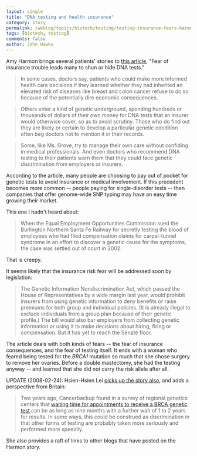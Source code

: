 ```yaml
---
layout: single 
title: "DNA testing and health insurance" 
category: story
permalink: /weblog/topics/biotech/testing/testing-insurance-fears-harmon-2008.html
tags: [biotech, testing] 
comments: false 
author: John Hawks 
---
```



<p>
Amy Harmon brings several patients' stories to <a href="http://www.nytimes.com/2008/02/24/health/24dna.html">this article</a>, "Fear of insurance trouble leads many to shun or hide DNA tests." 
</p>

<blockquote>In some cases, doctors say, patients who could make more informed health care decisions if they learned whether they had inherited an elevated risk of diseases like breast and colon cancer refuse to do so because of the potentially dire economic consequences.</blockquote>

<blockquote>Others enter a kind of genetic underground, spending hundreds or thousands of dollars of their own money for DNA tests that an insurer would otherwise cover, so as to avoid scrutiny. Those who do find out they are likely or certain to develop a particular genetic condition often beg doctors not to mention it in their records.</blockquote>

<blockquote>Some, like Ms. Grove, try to manage their own care without confiding in medical professionals. And even doctors who recommend DNA testing to their patients warn them that they could face genetic discrimination from employers or insurers. </blockquote>

<p>
According to the article, many people are choosing to pay out of pocket for genetic tests to avoid insurance or medical involvement. If this precedent becomes more common -- people paying for single-disorder tests -- then companies that offer genome-wide SNP typing may have an easy time growing their market. 
</p>

<p>
This one I hadn't heard about: 
</p>

<blockquote>When the Equal Employment Opportunities Commission sued the Burlington Northern Santa Fe Railway for secretly testing the blood of employees who had filed compensation claims for carpal-tunnel syndrome in an effort to discover a genetic cause for the symptoms, the case was settled out of court in 2002.</blockquote>

<p>
That is creepy. 
</p>

<p>
It seems likely that the insurance risk fear will be addressed soon by legislation: 
</p>

<blockquote>The Genetic Information Nondiscrimination Act, which passed the House of Representatives by a wide margin last year, would prohibit insurers from using genetic information to deny benefits or raise premiums for both group and individual policies. (It is already illegal to exclude individuals from a group plan because of their genetic profile.) The bill would also bar employers from collecting genetic information or using it to make decisions about hiring, firing or compensation. But it has yet to reach the Senate floor.</blockquote>

<p>
The article deals with both kinds of fears -- the fear of insurance consequences, and the fear of testing itself. It ends with a woman who feared being tested for the <i>BRCA1</I> mutation so much that she chose surgery to remove her ovaries. Before a double mastectomy, she had the testing anyway -- and learned that she did not carry the risk allele after all. 
</p>

<p>
UPDATE (2008-02-24): Hsien-Hsien Lei <a href="http://www.eyeondna.com/2008/02/24/genetic-testing-and-health-insurance-in-the-new-york-times/">picks up the story also</a>, and adds a perspective from Britain: 
</p>

<blockquote>Two years ago, Cancerbackup found in a survey of regional genetics centers that <a href="http://news.bbc.co.uk/1/hi/health/4525260.stm">waiting time for appointments to receive a BRCA genetic test</a> can be as long as nine months with a further wait of 1 to 2 years for results. In some ways, this could be construed as discrimination in that other forms of testing are probably taken more seriously and performed more speedily.</blockquote>

<p>
She also provides a raft of links to other blogs that have posted on the Harmon story. 
</p>

